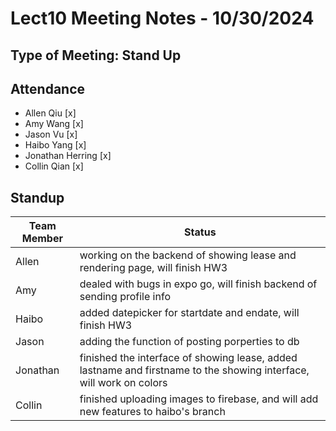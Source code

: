 # Lect10 Meeting Notes - 10/30/2024

## Type of Meeting: Stand Up

## Attendance

- Allen Qiu [x]
- Amy Wang [x]
- Jason Vu [x]
- Haibo Yang [x]
- Jonathan Herring [x]
- Collin Qian [x]

## Standup

| Team Member | Status                                                                                            |
| ----------- | ------------------------------------------------------------------------------------------------- |
| Allen       |  working on the backend of showing lease and rendering page, will finish HW3                            |
| Amy         | dealed with bugs in expo go, will finish backend of sending profile info |
| Haibo       | added datepicker for startdate and endate, will finish HW3                                           |
| Jason       | adding the function of posting porperties to db                                                                      |
| Jonathan    | finished the interface of showing lease, added lastname and firstname to the showing interface, will work on colors    |
| Collin      | finished uploading images to firebase, and will add new features to haibo's branch     |

